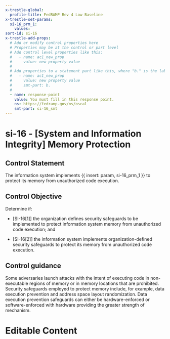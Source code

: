 ```yaml
---
x-trestle-global:
  profile-title: FedRAMP Rev 4 Low Baseline
x-trestle-set-params:
  si-16_prm_1:
    values:
sort-id: si-16
x-trestle-add-props:
  # Add or modify control properties here
  # Properties may be at the control or part level
  # Add control level properties like this:
  #   - name: ac1_new_prop
  #     value: new property value
  #
  # Add properties to a statement part like this, where "b." is the label of the target statement part
  #   - name: ac1_new_prop
  #     value: new property value
  #     smt-part: b.
  #
  - name: response-point
    value: You must fill in this response point.
    ns: https://fedramp.gov/ns/oscal
    smt-part: si-16_smt
---
```


# si-16 - \[System and Information Integrity\] Memory Protection

## Control Statement

The information system implements {{ insert: param, si-16_prm_1 }} to protect its memory from unauthorized code execution.

## Control Objective

Determine if:

- \[SI-16[1]\] the organization defines security safeguards to be implemented to protect information system memory from unauthorized code execution; and

- \[SI-16[2]\] the information system implements organization-defined security safeguards to protect its memory from unauthorized code execution.

## Control guidance

Some adversaries launch attacks with the intent of executing code in non-executable regions of memory or in memory locations that are prohibited. Security safeguards employed to protect memory include, for example, data execution prevention and address space layout randomization. Data execution prevention safeguards can either be hardware-enforced or software-enforced with hardware providing the greater strength of mechanism.

# Editable Content

<!-- Make additions and edits below -->
<!-- The above represents the contents of the control as received by the profile, prior to additions. -->
<!-- If the profile makes additions to the control, they will appear below. -->
<!-- The above markdown may not be edited but you may edit the content below, and/or introduce new additions to be made by the profile. -->
<!-- If there is a yaml header at the top, parameter values may be edited. Use --set-parameters to incorporate the changes during assembly. -->
<!-- The content here will then replace what is in the profile for this control, after running profile-assemble. -->
<!-- The added parts in the profile for this control are below.  You may edit them and/or add new ones. -->
<!-- Each addition must have a heading either of the form ## Control my_addition_name -->
<!-- or ## Part a. (where the a. refers to one of the control statement labels.) -->
<!-- "## Control" parts are new parts added after the statement part. -->
<!-- "## Part" parts are new parts added into the top-level statement part with that label. -->
<!-- Subparts may be added with nested hash levels of the form ### My Subpart Name -->
<!-- underneath the parent ## Control or ## Part being added -->
<!-- See https://ibm.github.io/compliance-trestle/tutorials/ssp_profile_catalog_authoring/ssp_profile_catalog_authoring for guidance. -->
